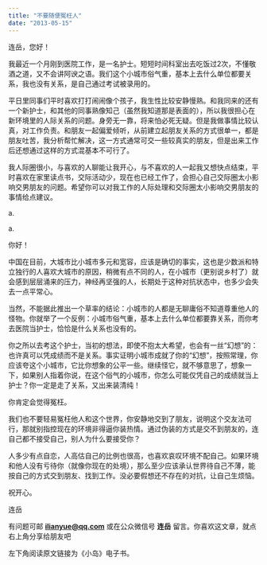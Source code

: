 ```yaml
---
title: "不要随便冤枉人"
date: "2013-05-15"
---
```


连岳，您好！

我最近一个月刚到医院工作，是一名护士。短短时间科室出去吃饭过2次，不懂敬酒之道，又不会讲阿谀之语。我们这个小城市俗气重，基本上去什么单位都要关系，我也没有关系，是自己通过考试被录用的。

平日里同事们平时喜欢打打闹闹像个孩子，我生性比较安静慢熟。和我同来的还有一个新护士，和其他的同事熟像知己（虽然我知道那是表面的），所以我很担心在新环境里的人际关系的问题。身旁无一靠，将来怕必死无疑。但是我做事情比较认真，对工作负责。和朋友一起偏爱倾听，从前建立起朋友关系的方式很单一，都是朋友吐苦，我分析帮忙解决，这一方式通常可交一些较真实的朋友，但是出来工作后还想通过这样的方式混基本不可行了。

我人际圈很小，与喜欢的人聊能让我开心，与不喜欢的人一起我又想快点结束，平时喜欢在家里读点书，交际活动少，现在也已经工作了，会担心自己交际圈太小影响交男朋友的问题。希望你可以对我工作的人际处理和交际圈太小影响交男朋友的事情给点建议。

a.

a.

你好！

中国在目前，大城市比小城市多元和宽容，应该是确切的事实，这也是少数派和特立独行的人喜欢大城市的原因，稍微有点不同的人，在小城市（更别说乡村了）就会感到层层涌来的压力，神经再坚强的人，长期处于这种对抗状态中，也多少会失去一点平常心。

当然，不能据此推出一个草率的结论：小城市的人都是无聊庸俗不知道尊重他人的怪物。你就举了一个反例：小城市俗气重，基本上去什么单位都要靠关系，而你考去医院当护士，恰恰是什么关系也没有的。

你之所以去考这个护士，当初的想法，即使不抱太大希望，也会有一丝“幻想”的：也许真可以凭成绩而不是关系。事实证明小城市成就了你的“幻想”，按照常理，你应该夸这个小城市，它比你想象的公平一些。继续怪它，就不够意思了，想象一下，如果别人指着你说，在这个俗气的小城市，你怎么可能仅凭自己的成绩就当上护士？你一定是走了关系，又出来装清纯！

你肯定会觉得冤枉。

我们也不要轻易冤枉他人和这个世界，你安静地交到了朋友，说明这个交友法可行，那就别指控现在的环境非得逼你装热情。通过伪装的方式是交不到朋友的，连自己都不接受自己，别人为什么要接受你？

人多少有点自恋，人高估自己的比例也很高，也喜欢哀叹环境不配自己。如果环境和他人没有亏待你（就像你现在的处境），那么至少应该承认世界待自己不薄，能按自己的方式交到朋友、找到工作。没必要假想还不存在的对抗，让自己生烦恼。

祝开心。

连岳

有问题可邮 **ilianyue@qq.com** 或在公众微信号 **连岳** 留言。你喜欢这文章，就点右上角分享给朋友吧

左下角阅读原文链接为《小岛》电子书。
